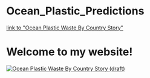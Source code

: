 # Ocean_Plastic_Predictions
[link to "Ocean Plastic Waste By Country Story"](https://public.tableau.com/app/profile/elaine.ng5741/viz/OceanPlasticWasteByCountryStorydraft/Story1 "link to dashboard")
   
<html>
<h1>Welcome to my website!</h1>
<div class='tableauPlaceholder' id='viz1636520928395' style='position: relative'><noscript><a href='#'><img alt='Ocean Plastic Waste By Country Story (draft) ' src='https:&#47;&#47;public.tableau.com&#47;static&#47;images&#47;Oc&#47;OceanPlasticWasteByCountryStorydraft&#47;Story1&#47;1_rss.png' style='border: none' /></a></noscript><object class='tableauViz'  style='display:none;'><param name='host_url' value='https%3A%2F%2Fpublic.tableau.com%2F' /> <param name='embed_code_version' value='3' /> <param name='site_root' value='' /><param name='name' value='OceanPlasticWasteByCountryStorydraft&#47;Story1' /><param name='tabs' value='no' /><param name='toolbar' value='yes' /><param name='static_image' value='https:&#47;&#47;public.tableau.com&#47;static&#47;images&#47;Oc&#47;OceanPlasticWasteByCountryStorydraft&#47;Story1&#47;1.png' /> <param name='animate_transition' value='yes' /><param name='display_static_image' value='yes' /><param name='display_spinner' value='yes' /><param name='display_overlay' value='yes' /><param name='display_count' value='yes' /><param name='language' value='en-US' /></object></div>                <script type='text/javascript'>                    var divElement = document.getElementById('viz1636520928395');                    var vizElement = divElement.getElementsByTagName('object')[0];                    vizElement.style.width='1016px';vizElement.style.height='991px';                    var scriptElement = document.createElement('script');                    scriptElement.src = 'https://public.tableau.com/javascripts/api/viz_v1.js';                    vizElement.parentNode.insertBefore(scriptElement, vizElement);                </script>
</html>
